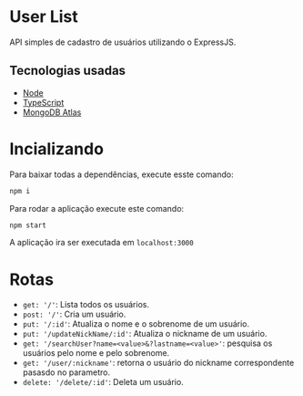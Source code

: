 # User List
API simples de cadastro de usuários utilizando o ExpressJS.

## Tecnologias usadas
- [Node](https://nodejs.org/)
- [TypeScript](https://www.typescriptlang.org/)
- [MongoDB Atlas](https://www.mongodb.com/cloud/atlas)

# Incializando
Para baixar todas a dependências, execute esste comando:
```bash
npm i
```

Para rodar a aplicação execute este comando:
```bash
npm start
```
A aplicação ira ser executada em `localhost:3000`

# Rotas

- `get: '/'`: Lista todos os usuários.
- `post: '/'`: Cria um usuário.
- `put: '/:id'`: Atualiza o nome e o sobrenome de um usuário.
- `put: '/updateNickName/:id'`: Atualiza o nickname de um usuário.
- `get: '/searchUser?name=<value>&?lastname=<value>'`: pesquisa os usuários pelo nome e pelo sobrenome.
- `get: '/user/:nickname'`: retorna o usuário do nickname correspondente pasasdo no parametro.
- `delete: '/delete/:id'`: Deleta um usuário.

